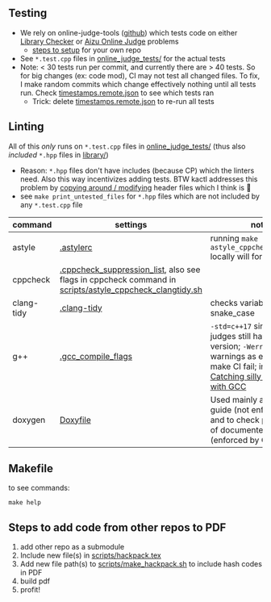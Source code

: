 ## Testing
- We rely on online-judge-tools ([github](https://github.com/online-judge-tools/verification-helper)) which tests code on either [Library Checker](https://judge.yosupo.jp/) or [Aizu Online Judge](https://onlinejudge.u-aizu.ac.jp/courses/list) problems
  - [steps to setup](https://online-judge-tools.github.io/verification-helper/installer.html) for your own repo
- See `*.test.cpp` files in [online_judge_tests/](online_judge_tests/) for the actual tests
- Note: < 30 tests run per commit, and currently there are > 40 tests. So for big changes (ex: code mod), CI may not test all changed files. To fix, I make random commits which change effectively nothing until all tests run. Check [timestamps.remote.json](../.verify-helper/timestamps.remote.json) to see which tests ran
  - Trick: delete [timestamps.remote.json](../.verify-helper/timestamps.remote.json) to re-run all tests

## Linting
All of this *only* runs on `*.test.cpp` files in [online_judge_tests/](online_judge_tests/) (thus also *included* `*.hpp` files in [library/](../library/))
  - Reason: `*.hpp` files don't have includes (because CP) which the linters need. Also this way incentivizes adding tests. BTW kactl addresses this problem by [copying around / modifying](https://github.com/kth-competitive-programming/kactl/blob/main/doc/scripts/test-compiles.sh)  header files which I think is :vomiting_face:
  - see `make print_untested_files` for `*.hpp` files which are not included by any `*.test.cpp` file


command | settings | notes | wiki
--- | --- | --- | ---
astyle | [.astylerc](.astylerc) | running `make astyle_cppcheck_clangtidy` locally will format files | http://astyle.sourceforge.net/astyle.html
cppcheck | [.cppcheck_suppression_list](.cppcheck_suppression_list), also see flags in cppcheck command in [scripts/astyle_cppcheck_clangtidy.sh](scripts/astyle_cppcheck_clangtidy.sh) | | https://cppcheck.sourceforge.io/
clang-tidy | [.clang-tidy](.clang-tidy) | checks variables for snake_case | https://clang.llvm.org/extra/clang-tidy/checks/list.html
g++ | [.gcc_compile_flags](.gcc_compile_flags) | `-std=c++17` since some judges still have this version; `-Werror` treats warnings as errors to make CI fail; inspiration: [Catching silly mistakes with GCC](https://codeforces.com/blog/entry/15547) |
doxygen | [Doxyfile](Doxyfile) | Used mainly as a style guide (not enforced by CI), and to check percentage of documented code (enforced by CI). | https://www.doxygen.nl/manual/commands.html

## Makefile
to see commands:
```
make help
```
## Steps to add code from other repos to PDF
1. add other repo as a submodule
2. Include new file(s) in [scripts/hackpack.tex](scripts/hackpack.tex)
3. Add new file path(s) to [scripts/make_hackpack.sh](scripts/make_hackpack.sh) to include hash codes in PDF
4. build pdf
5. profit!
